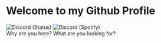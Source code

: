 # Welcome to my Github Profile

![Discord (Status)](https://img.shields.io/endpoint?url=https://dev.discordprofiles.me/api/badge/status/161331492730044416&style=for-the-badge&logo-appveyor&logo=discord&logoColor=white&color=43B581)   ![Discord (Spotify)](https://img.shields.io/endpoint?label=Listening%20To&url=https://dev.discordprofiles.me/api/badge/spotify/161331492730044416&color=43B581&style=for-the-badge&appveyor)    
Why are you here? What are you looking for?
